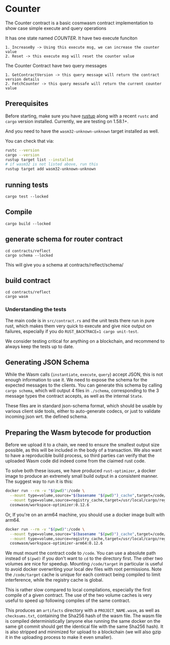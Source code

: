 # Counter

The Counter contract is a basic cosmwasm contract implementation to show case simple execute and query operations

It has one state named *COUNTER*. 
It have two execute funciton 

    1. IncreaseBy -> Using this execute msg, we can increase the counter value
    2. Reset -> this execute msg will reset the counter value

The Counter Contract have two query messages

    1. GetContractVersion -> this query message will return the contract version details
    2. FetchCounter -> this query messafe will return the current counter value

## Prerequisites

Before starting, make sure you have [rustup](https://rustup.rs/) along with a
recent `rustc` and `cargo` version installed. Currently, we are testing on 1.58.1+.

And you need to have the `wasm32-unknown-unknown` target installed as well.

You can check that via:

```sh
rustc --version
cargo --version
rustup target list --installed
# if wasm32 is not listed above, run this
rustup target add wasm32-unknown-unknown
```

## running tests
```
cargo test --locked
```

## Compile
```
cargo build --locked
```

## generate schema for router contract

```
cd contracts/reflect
cargo schema --locked
```
This will give you a schema at contracts/reflect/schema/


## build contract

```
cd contracts/reflect
cargo wasm
```


### Understanding the tests

The main code is in `src/contract.rs` and the unit tests there run in pure rust,
which makes them very quick to execute and give nice output on failures, especially
if you do `RUST_BACKTRACE=1 cargo unit-test`.

We consider testing critical for anything on a blockchain, and recommend to always keep
the tests up to date.

## Generating JSON Schema

While the Wasm calls (`instantiate`, `execute`, `query`) accept JSON, this is not enough
information to use it. We need to expose the schema for the expected messages to the
clients. You can generate this schema by calling `cargo schema`, which will output
4 files in `./schema`, corresponding to the 3 message types the contract accepts,
as well as the internal `State`.

These files are in standard json-schema format, which should be usable by various
client side tools, either to auto-generate codecs, or just to validate incoming
json wrt. the defined schema.

## Preparing the Wasm bytecode for production

Before we upload it to a chain, we need to ensure the smallest output size possible,
as this will be included in the body of a transaction. We also want to have a
reproducible build process, so third parties can verify that the uploaded Wasm
code did indeed come from the claimed rust code.

To solve both these issues, we have produced `rust-optimizer`, a docker image to
produce an extremely small build output in a consistent manner. The suggest way
to run it is this:

```sh
docker run --rm -v "$(pwd)":/code \
  --mount type=volume,source="$(basename "$(pwd)")_cache",target=/code/target \
  --mount type=volume,source=registry_cache,target=/usr/local/cargo/registry \
  cosmwasm/workspace-optimizer:0.12.6
```

Or, If you're on an arm64 machine, you should use a docker image built with arm64.
```sh
docker run --rm -v "$(pwd)":/code \
  --mount type=volume,source="$(basename "$(pwd)")_cache",target=/code/target \
  --mount type=volume,source=registry_cache,target=/usr/local/cargo/registry \
  cosmwasm/workspace-optimizer-arm64:0.12.6
```

We must mount the contract code to `/code`. You can use a absolute path instead
of `$(pwd)` if you don't want to `cd` to the directory first. The other two
volumes are nice for speedup. Mounting `/code/target` in particular is useful
to avoid docker overwriting your local dev files with root permissions.
Note the `/code/target` cache is unique for each contract being compiled to limit
interference, while the registry cache is global.

This is rather slow compared to local compilations, especially the first compile
of a given contract. The use of the two volume caches is very useful to speed up
following compiles of the same contract.

This produces an `artifacts` directory with a `PROJECT_NAME.wasm`, as well as
`checksums.txt`, containing the Sha256 hash of the wasm file.
The wasm file is compiled deterministically (anyone else running the same
docker on the same git commit should get the identical file with the same Sha256 hash).
It is also stripped and minimized for upload to a blockchain (we will also
gzip it in the uploading process to make it even smaller).
